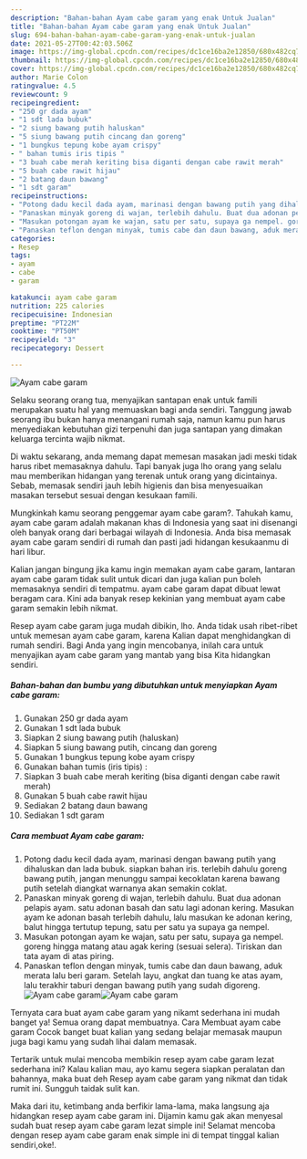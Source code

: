```yaml
---
description: "Bahan-bahan Ayam cabe garam yang enak Untuk Jualan"
title: "Bahan-bahan Ayam cabe garam yang enak Untuk Jualan"
slug: 694-bahan-bahan-ayam-cabe-garam-yang-enak-untuk-jualan
date: 2021-05-27T00:42:03.506Z
image: https://img-global.cpcdn.com/recipes/dc1ce16ba2e12850/680x482cq70/ayam-cabe-garam-foto-resep-utama.jpg
thumbnail: https://img-global.cpcdn.com/recipes/dc1ce16ba2e12850/680x482cq70/ayam-cabe-garam-foto-resep-utama.jpg
cover: https://img-global.cpcdn.com/recipes/dc1ce16ba2e12850/680x482cq70/ayam-cabe-garam-foto-resep-utama.jpg
author: Marie Colon
ratingvalue: 4.5
reviewcount: 9
recipeingredient:
- "250 gr dada ayam"
- "1 sdt lada bubuk"
- "2 siung bawang putih haluskan"
- "5 siung bawang putih cincang dan goreng"
- "1 bungkus tepung kobe ayam crispy"
- " bahan tumis iris tipis "
- "3 buah cabe merah keriting bisa diganti dengan cabe rawit merah"
- "5 buah cabe rawit hijau"
- "2 batang daun bawang"
- "1 sdt garam"
recipeinstructions:
- "Potong dadu kecil dada ayam, marinasi dengan bawang putih yang dihaluskan dan lada bubuk. siapkan bahan iris. terlebih dahulu goreng bawang putih, jangan menunggu sampai kecoklatan karena bawang putih setelah diangkat warnanya akan semakin coklat."
- "Panaskan minyak goreng di wajan, terlebih dahulu. Buat dua adonan pelapis ayam. satu adonan basah dan satu lagi adonan kering. Masukan ayam ke adonan basah terlebih dahulu, lalu masukan ke adonan kering, balut hingga tertutup tepung, satu per satu ya supaya ga nempel."
- "Masukan potongan ayam ke wajan, satu per satu, supaya ga nempel. goreng hingga matang atau agak kering (sesuai selera). Tiriskan dan tata ayam di atas piring."
- "Panaskan teflon dengan minyak, tumis cabe dan daun bawang, aduk merata lalu beri garam. Setelah layu, angkat dan tuang ke atas ayam, lalu terakhir taburi dengan bawang putih yang sudah digoreng."
categories:
- Resep
tags:
- ayam
- cabe
- garam

katakunci: ayam cabe garam 
nutrition: 225 calories
recipecuisine: Indonesian
preptime: "PT22M"
cooktime: "PT50M"
recipeyield: "3"
recipecategory: Dessert

---
```



![Ayam cabe garam](https://img-global.cpcdn.com/recipes/dc1ce16ba2e12850/680x482cq70/ayam-cabe-garam-foto-resep-utama.jpg)

Selaku seorang orang tua, menyajikan santapan enak untuk famili merupakan suatu hal yang memuaskan bagi anda sendiri. Tanggung jawab seorang ibu bukan hanya menangani rumah saja, namun kamu pun harus menyediakan kebutuhan gizi terpenuhi dan juga santapan yang dimakan keluarga tercinta wajib nikmat.

Di waktu  sekarang, anda memang dapat memesan masakan jadi meski tidak harus ribet memasaknya dahulu. Tapi banyak juga lho orang yang selalu mau memberikan hidangan yang terenak untuk orang yang dicintainya. Sebab, memasak sendiri jauh lebih higienis dan bisa menyesuaikan masakan tersebut sesuai dengan kesukaan famili. 



Mungkinkah kamu seorang penggemar ayam cabe garam?. Tahukah kamu, ayam cabe garam adalah makanan khas di Indonesia yang saat ini disenangi oleh banyak orang dari berbagai wilayah di Indonesia. Anda bisa memasak ayam cabe garam sendiri di rumah dan pasti jadi hidangan kesukaanmu di hari libur.

Kalian jangan bingung jika kamu ingin memakan ayam cabe garam, lantaran ayam cabe garam tidak sulit untuk dicari dan juga kalian pun boleh memasaknya sendiri di tempatmu. ayam cabe garam dapat dibuat lewat beragam cara. Kini ada banyak resep kekinian yang membuat ayam cabe garam semakin lebih nikmat.

Resep ayam cabe garam juga mudah dibikin, lho. Anda tidak usah ribet-ribet untuk memesan ayam cabe garam, karena Kalian dapat menghidangkan di rumah sendiri. Bagi Anda yang ingin mencobanya, inilah cara untuk menyajikan ayam cabe garam yang mantab yang bisa Kita hidangkan sendiri.

<!--inarticleads1-->

##### Bahan-bahan dan bumbu yang dibutuhkan untuk menyiapkan Ayam cabe garam:

1. Gunakan 250 gr dada ayam
1. Gunakan 1 sdt lada bubuk
1. Siapkan 2 siung bawang putih (haluskan)
1. Siapkan 5 siung bawang putih, cincang dan goreng
1. Gunakan 1 bungkus tepung kobe ayam crispy
1. Gunakan  bahan tumis (iris tipis) :
1. Siapkan 3 buah cabe merah keriting (bisa diganti dengan cabe rawit merah)
1. Gunakan 5 buah cabe rawit hijau
1. Sediakan 2 batang daun bawang
1. Sediakan 1 sdt garam




<!--inarticleads2-->

##### Cara membuat Ayam cabe garam:

1. Potong dadu kecil dada ayam, marinasi dengan bawang putih yang dihaluskan dan lada bubuk. siapkan bahan iris. terlebih dahulu goreng bawang putih, jangan menunggu sampai kecoklatan karena bawang putih setelah diangkat warnanya akan semakin coklat.
1. Panaskan minyak goreng di wajan, terlebih dahulu. Buat dua adonan pelapis ayam. satu adonan basah dan satu lagi adonan kering. Masukan ayam ke adonan basah terlebih dahulu, lalu masukan ke adonan kering, balut hingga tertutup tepung, satu per satu ya supaya ga nempel.
1. Masukan potongan ayam ke wajan, satu per satu, supaya ga nempel. goreng hingga matang atau agak kering (sesuai selera). Tiriskan dan tata ayam di atas piring.
1. Panaskan teflon dengan minyak, tumis cabe dan daun bawang, aduk merata lalu beri garam. Setelah layu, angkat dan tuang ke atas ayam, lalu terakhir taburi dengan bawang putih yang sudah digoreng.
<img src="//assets-global.cpcdn.com/assets/icons/button_play-2c75c40dde080a61004c1f40b05d8f140eaff45d7e9e6481dc71c63d2e7c4909.png" alt="Ayam cabe garam"><img src="//assets-global.cpcdn.com/assets/icons/button_play-2c75c40dde080a61004c1f40b05d8f140eaff45d7e9e6481dc71c63d2e7c4909.png" alt="Ayam cabe garam">



Ternyata cara buat ayam cabe garam yang nikamt sederhana ini mudah banget ya! Semua orang dapat membuatnya. Cara Membuat ayam cabe garam Cocok banget buat kalian yang sedang belajar memasak maupun juga bagi kamu yang sudah lihai dalam memasak.

Tertarik untuk mulai mencoba membikin resep ayam cabe garam lezat sederhana ini? Kalau kalian mau, ayo kamu segera siapkan peralatan dan bahannya, maka buat deh Resep ayam cabe garam yang nikmat dan tidak rumit ini. Sungguh taidak sulit kan. 

Maka dari itu, ketimbang anda berfikir lama-lama, maka langsung aja hidangkan resep ayam cabe garam ini. Dijamin kamu gak akan menyesal sudah buat resep ayam cabe garam lezat simple ini! Selamat mencoba dengan resep ayam cabe garam enak simple ini di tempat tinggal kalian sendiri,oke!.

